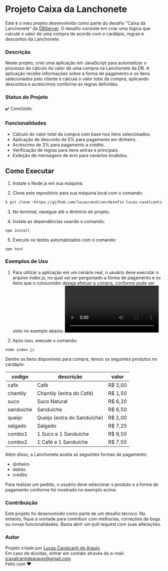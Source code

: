 # Projeto Caixa da Lanchonete

Este é o meu projeto desenvolvido como parte do desafio "Caixa da Lanchonete" da [DBServer](https://start.db.tec.br/). O desafio consiste em criar uma lógica que calcule o valor de uma compra de acordo com o cardápio, regras e descontos da Lanchonete.

### Descrição
Neste projeto, criei uma aplicação em JavaScript para automatizar o processo de cálculo do valor de uma compra na Lanchonete da DB. A aplicação recebe informações sobre a forma de pagamento e os itens selecionados pelo cliente e calcula o valor total da compra, aplicando descontos e acréscimos conforme as regras definidas.

### Status do Projeto
✔️ Concluído.


### Funcionalidades
- Cálculo do valor total da compra com base nos itens selecionados.
- Aplicação de desconto de 5% para pagamento em dinheiro.
- Acréscimo de 3% para pagamento a crédito.
- Verificação de regras para itens extras e principais.
- Exibição de mensagens de erro para cenários inválidos.

## Como Executar
1. Instale o Node.js em sua máquina.

2. Clone este repositório para sua máquina local com o comando:
```bash
$ git clone <https://github.com/lucascavalcan/desafio-lucas-cavalcanti>
```

3. No terminal, navegue até o diretório do projeto.

4. Instale as dependências usando o comando:
```
npm install
```

5. Execute os testes automatizados com o comando:
```
npm test
```

### Exemplos de Uso
1. Para utilizar a aplicação em um cenário real, o usuário deve executar o arquivo index.js, no qual vai ser perguntado a forma de pagamento e os itens que o consumidor deseja efetuar a compra, conforme pode ser visto no exemplo abaixo:
![index](./src/video/demonstration.mp4)

2. Após isso, execute o comando:
```
node index.js
```

Dentre os ítens disponíveis para compra, temos os seguintes produtos no cardápio:

  | codigo    | descrição                   | valor   |
  |-----------|-----------------------------|---------|
  | cafe      | Café                        | R$ 3,00 |
  | chantily  | Chantily (extra do Café)    | R$ 1,50 |
  | suco      | Suco Natural                | R$ 6,20 |
  | sanduiche | Sanduíche                   | R$ 6,50 |
  | queijo    | Queijo (extra do Sanduíche) | R$ 2,00 |
  | salgado   | Salgado                     | R$ 7,25 |
  | combo1    | 1 Suco e 1 Sanduíche        | R$ 9,50 |
  | combo2    | 1 Café e 1 Sanduíche        | R$ 7,50 |

Além disso, a Lanchonete aceita as seguintes formas de pagamento:
 - dinheiro
 - debito
 - credito

Para realizar um pedido, o usuário deve selecionar o produto e a forma de pagamento conforme foi mostrado no exemplo acima.

### Contribuição
Este projeto foi desenvolvido como parte de um desafio técnico. No entanto, fique à vontade para contribuir com melhorias, correções de bugs ou novas funcionalidades. Basta abrir um pull request com suas alterações.

### Autor
Projeto criado por [Lucas Cavalcanti de Araujo](https://lucascavalcan.github.io/) </br>
Em caso de dúvidas, entrar em contato através do e-mail: lcavalcantidearaujo@gmail.com </br>
Feito com ❤️
